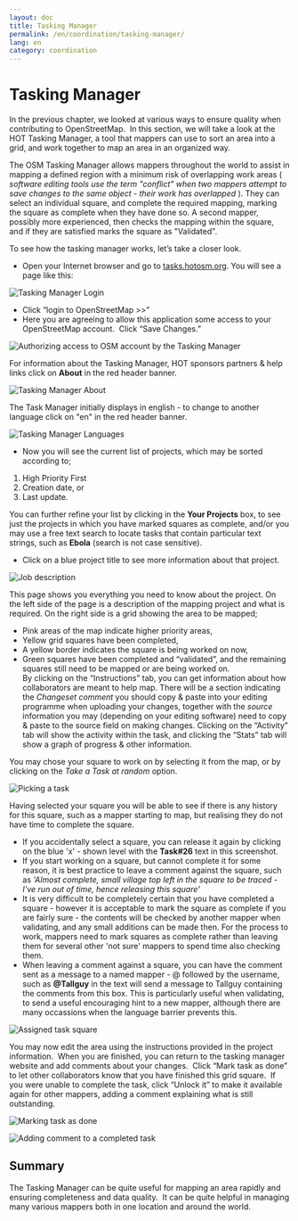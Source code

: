 ```yaml
---
layout: doc
title: Tasking Manager
permalink: /en/coordination/tasking-manager/
lang: en
category: coordination
---
```


Tasking Manager
===============

In the previous chapter, we looked at various ways to ensure quality
when contributing to OpenStreetMap.  In this section, we will take a
look at the HOT Tasking Manager, a tool that mappers can use to sort an
area into a grid, and work together to map an area in an organized way.

The OSM Tasking Manager allows mappers throughout the world to assist in mapping a defined region with a minimum risk of overlapping work areas ( *software editing tools use the term "conflict" when two mappers attempt to save changes to the same object - their work has overlapped* ). They can select an individual square, and complete the required mapping, marking the square as complete when they have done so. A second mapper, possibly more experienced, then checks the mapping within the square, and if they are satisfied marks the square as "Validated". 

To see how the tasking manager works, let’s take a closer look.

-   Open your Internet browser and go to
    [tasks.hotosm.org](http://tasks.hotosm.org). You will see a page
    like this:

![Tasking Manager Login][]

-   Click “login to OpenStreetMap \>\>”
-   Here you are agreeing to allow this application some access to your
    OpenStreetMap account.  Click “Save Changes.”

![Authorizing access to OSM account by the Tasking Manager][]

For information about the Tasking Manager, HOT sponsors partners & help links click on **About** in the red header banner.

![Tasking Manager About][]

The Task Manager initially displays in english - to change to another language click on "en" in the red header banner.

![Tasking Manager Languages][]

-   Now you will see the current list of projects, which may be sorted according to;  

 1. High Priority First
 2. Creation date, or
 3. Last update.

You can further refine your list by clicking in the **Your Projects** box, to see just the projects in which you have marked squares as complete, and/or you may use a free text search to locate tasks that contain particular text strings, such as **Ebola** (search is not case sensitive).

-   Click on a blue project title to see more information about that project.

![Job description][]

This page shows you everything you need to know about the project. On the left side of the page is a description of the mapping project and what is required. On the right side is a grid showing the area to be mapped;  
* Pink areas of the map indicate higher priority areas,  
* Yellow grid squares have been completed,  
* A yellow border indicates the square is being worked on now,  
* Green squares have been completed and “validated”, and the remaining squares still need to be mapped or are being worked on.  
By clicking on the “Instructions” tab, you can get information about how collaborators are meant to help map. There will be a section indicating the *Changeset comment* you should copy & paste into your editing programme when uploading your changes, together with the *source* information you may (depending on your editing software) need to copy & paste to the source field on making changes. Clicking on the “Activity” tab will show the activity within the task, and clicking the “Stats” tab will show a graph of progress & other information.  

You may chose your square to work on by selecting it from the map, or by clicking on the *Take a Task at random* option.

![Picking a task][]

Having selected your square you will be able to see if there is any history for this square, such as a mapper starting to map, but realising they do not have time to complete the square.  
* If you accidentally select a square, you can release it again by clicking on the blue 'x' - shown level with the **Task#26** text in this screenshot.  
* If you start working on a square, but cannot complete it for some reason, it is best practice to leave a comment against the square, such as *'Almost complete, small village top left in the square to be traced - I've run out of time, hence releasing this square'*  
* It is very difficult to be completely certain that you have completed a square - however it is acceptable to mark the square as complete if you are fairly sure - the contents will be checked by another mapper when validating, and any small additions can be made then. For the process to work, mappers need to mark squares as complete rather than leaving them for several other 'not sure' mappers to spend time also checking them.   
* When leaving a comment against a square, you can have the comment sent as a message to a named mapper - @ followed by the username, such as **@Tallguy** in the text will send a message to Tallguy containing the comments from this box. This is particularly useful when validating, to send a useful encouraging hint to a new mapper, although there are many occassions when the language barrier prevents this.

![Assigned task square][]

You may now edit the area using the instructions provided in the project information.  When you are finished, you can return to the tasking manager website and add comments about your changes.  Click “Mark task as done” to let other collaborators know that you have finished this grid square.  If you were unable to complete the task, click “Unlock it” to make it available again for other mappers, adding a comment explaining what is still outstanding.

![Marking task as done][]

![Adding comment to a completed task][]


Summary
------------------

The Tasking Manager can be quite useful for mapping an area rapidly and
ensuring completeness and data quality.  It can be quite helpful in
managing many various mappers both in one location and around the world.

[Tasking Manager Login]: /images/en/coordination/tasking_manager/tasking_manager_image01.png
[Authorizing access to OSM account by the Tasking Manager]: /images/en/coordination/tasking_manager/tasking_manager_image03.png
[Tasking Manager About]: /images/en/coordination/tasking_manager/tasking_manager_image011.png
[Job description]: /images/en/coordination/tasking_manager/tasking_manager_image04.png
[Picking a task]: /images/en/coordination/tasking_manager/tasking_manager_image05.png
[Assigned task square]: /images/en/coordination/tasking_manager/tasking_manager_image06.png
[Marking task as done]: /images/en/coordination/tasking_manager/tasking_manager_image10.png
[Adding comment to a completed task]: /images/en/coordination/tasking_manager/tasking_manager_image03.png
[Tasking Manager Languages]: /images/en/coordination/tasking_manager/tasking_manager_image012.png
